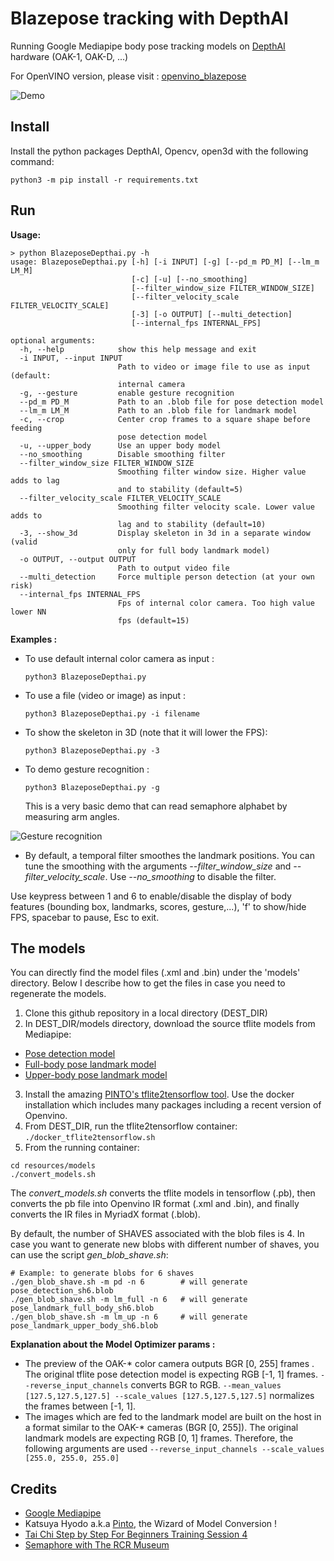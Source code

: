 # Blazepose tracking with DepthAI

Running Google Mediapipe body pose tracking models on [DepthAI](https://docs.luxonis.com/en/gen2/) hardware (OAK-1, OAK-D, ...)

For OpenVINO version, please visit : [openvino_blazepose](https://github.com/geaxgx/openvino_blazepose)

![Demo](img/final.gif)

## Install

Install the python packages DepthAI, Opencv, open3d with the following command:

```python3 -m pip install -r requirements.txt```

## Run

**Usage:**

```
> python BlazeposeDepthai.py -h
usage: BlazeposeDepthai.py [-h] [-i INPUT] [-g] [--pd_m PD_M] [--lm_m LM_M]
                           [-c] [-u] [--no_smoothing]
                           [--filter_window_size FILTER_WINDOW_SIZE]
                           [--filter_velocity_scale FILTER_VELOCITY_SCALE]
                           [-3] [-o OUTPUT] [--multi_detection]
                           [--internal_fps INTERNAL_FPS]

optional arguments:
  -h, --help            show this help message and exit
  -i INPUT, --input INPUT
                        Path to video or image file to use as input (default:
                        internal camera
  -g, --gesture         enable gesture recognition
  --pd_m PD_M           Path to an .blob file for pose detection model
  --lm_m LM_M           Path to an .blob file for landmark model
  -c, --crop            Center crop frames to a square shape before feeding
                        pose detection model
  -u, --upper_body      Use an upper body model
  --no_smoothing        Disable smoothing filter
  --filter_window_size FILTER_WINDOW_SIZE
                        Smoothing filter window size. Higher value adds to lag
                        and to stability (default=5)
  --filter_velocity_scale FILTER_VELOCITY_SCALE
                        Smoothing filter velocity scale. Lower value adds to
                        lag and to stability (default=10)
  -3, --show_3d         Display skeleton in 3d in a separate window (valid
                        only for full body landmark model)
  -o OUTPUT, --output OUTPUT
                        Path to output video file
  --multi_detection     Force multiple person detection (at your own risk)
  --internal_fps INTERNAL_FPS
                        Fps of internal color camera. Too high value lower NN
                        fps (default=15)

```
**Examples :**

- To use default internal color camera as input :

    ```python3 BlazeposeDepthai.py```

- To use a file (video or image) as input :

    ```python3 BlazeposeDepthai.py -i filename```

- To show the skeleton in 3D (note that it will lower the FPS):

    ```python3 BlazeposeDepthai.py -3```

- To demo gesture recognition :

    ```python3 BlazeposeDepthai.py -g```

    This is a very basic demo that can read semaphore alphabet by measuring arm angles.

![Gesture recognition](img/semaphore.gif)

- By default, a temporal filter smoothes the landmark positions. You can tune the smoothing with the arguments *--filter_window_size* and *--filter_velocity_scale*. Use *--no_smoothing* to disable the filter.

Use keypress between 1 and 6 to enable/disable the display of body features (bounding box, landmarks, scores, gesture,...), 'f' to show/hide FPS, spacebar to pause, Esc to exit.



## The models 
You can directly find the model files (.xml and .bin) under the 'models' directory. Below I describe how to get the files in case you need to regenerate the models.

1) Clone this github repository in a local directory (DEST_DIR)
2) In DEST_DIR/models directory, download the source tflite models from Mediapipe:
* [Pose detection model](https://github.com/google/mediapipe/blob/master/mediapipe/modules/pose_detection/pose_detection.tflite)
* [Full-body pose landmark model](https://github.com/google/mediapipe/tree/master/mediapipe/modules/pose_landmark/pose_landmark_full_body.tflite)
* [Upper-body pose landmark model](https://github.com/google/mediapipe/tree/master/mediapipe/modules/pose_landmark/pose_landmark_upper_body.tflite)
3) Install the amazing [PINTO's tflite2tensorflow tool](https://github.com/PINTO0309/tflite2tensorflow). Use the docker installation which includes many packages including a recent version of Openvino.
3) From DEST_DIR, run the tflite2tensorflow container:  ```./docker_tflite2tensorflow.sh```
4) From the running container: 
```
cd resources/models
./convert_models.sh
```
The *convert_models.sh* converts the tflite models in tensorflow (.pb), then converts the pb file into Openvino IR format (.xml and .bin), and finally converts the IR files in MyriadX format (.blob).

By default, the number of SHAVES associated with the blob files is 4. In case you want to generate new blobs with different number of shaves, you can use the script *gen_blob_shave.sh*:
```
# Example: to generate blobs for 6 shaves
./gen_blob_shave.sh -m pd -n 6        # will generate pose_detection_sh6.blob
./gen_blob_shave.sh -m lm_full -n 6   # will generate pose_landmark_full_body_sh6.blob
./gen_blob_shave.sh -m lm_up -n 6     # will generate pose_landmark_upper_body_sh6.blob
```


**Explanation about the Model Optimizer params :**
- The preview of the OAK-* color camera outputs BGR [0, 255] frames . The original tflite pose detection model is expecting RGB [-1, 1] frames. ```--reverse_input_channels``` converts BGR to RGB. ```--mean_values [127.5,127.5,127.5] --scale_values [127.5,127.5,127.5]``` normalizes the frames between [-1, 1].
- The images which are fed to the landmark model are built on the host in a format similar to the OAK-* cameras (BGR [0, 255]). The original landmark models are expecting RGB [0, 1] frames. Therefore, the following arguments are used ```--reverse_input_channels --scale_values [255.0, 255.0, 255.0]```


## Credits
* [Google Mediapipe](https://github.com/google/mediapipe)
* Katsuya Hyodo a.k.a [Pinto](https://github.com/PINTO0309), the Wizard of Model Conversion !
* [Tai Chi Step by Step For Beginners Training Session 4](https://www.youtube.com/watch?v=oawZ_7wNWrU&ab_channel=MasterSongKungFu)
* [Semaphore with The RCR Museum](https://www.youtube.com/watch?v=DezaTjQYPh0&ab_channel=TheRoyalCanadianRegimentMuseum)